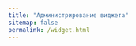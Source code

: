 ```yaml
---
title: "Администрирование виджета"
sitemap: false
permalink: /widget.html
---
```


<div id="vk_comments_browse"></div>
<script type="text/javascript">
window.onload = function () {
 VK.init({apiId: 6045959, onlyWidgets: true});
 VK.Widgets.CommentsBrowse('vk_comments_browse', {width: 500, limit: 5, mini: 0});
}
</script>